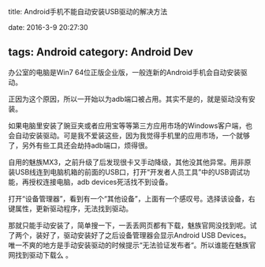 title: Android手机不能自动安装USB驱动的解决方法

date: 2016-3-9 20:27:30

tags: Android
category: Android Dev
---
办公室的电脑是Win7 64位正版企业版，一般连新的Android手机会自动安装驱动。

正因为这个原因，所以一开始以为adb端口被占用。其实不是的，就是驱动没有安装。
<!-- more -->
如果电脑里安装了豌豆夹或者应用宝等等第三方应用市场的Windows客户端，也会自动安装驱动。可是我不爱装这些，因为我觉得手机里的应用市场，一个就够了，另外有些工具还会劫持adb端口，烦得很。

自用的魅族MX3，之前升级了后发现很卡又手动降级，其他没其他异常。用非原装USB线连到电脑机箱的前面的USB口，打开“开发者人员工具”中的USB调试功能，再授权连接电脑，adb devices死活找不到设备。

打开“设备管理器”，看到有一个“其他设备”，上面有一个感叹号。选择该设备，右键属性，更新驱动程序，无法找到驱动。

那就只能手动安装了，简单搜一下，一丢丢网页都有下载，魅族官网没找到呢。试了两个，装好了，驱动安装好了之后设备管理器会显示Android USB Devices。唯一不爽的地方是手动安装驱动的时候提示“无法验证发布者“。所以谁能在魅族官网找到驱动下载么 。





